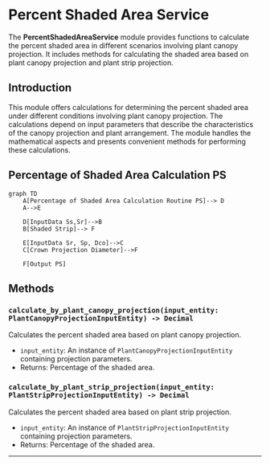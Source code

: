 # Percent Shaded Area Service

The **PercentShadedAreaService** module provides functions to calculate the percent shaded area in different scenarios involving plant canopy projection. It includes methods for calculating the shaded area based on plant canopy projection and plant strip projection.

## Introduction

This module offers calculations for determining the percent shaded area under different conditions involving plant canopy projection. The calculations depend on input parameters that describe the characteristics of the canopy projection and plant arrangement. The module handles the mathematical aspects and presents convenient methods for performing these calculations.

## Percentage of Shaded Area Calculation PS

```mermaid
graph TD
    A[Percentage of Shaded Area Calculation Routine PS]--> D
    A-->E

    D[InputData Ss,Sr]-->B
    B[Shaded Strip]--> F

    E[InputData Sr, Sp, Dco]-->C
    C[Crown Projection Diameter]-->F

    F[Output PS]
```

## Methods

### `calculate_by_plant_canopy_projection(input_entity: PlantCanopyProjectionInputEntity) -> Decimal`

Calculates the percent shaded area based on plant canopy projection.

- `input_entity`: An instance of `PlantCanopyProjectionInputEntity` containing projection parameters.
- Returns: Percentage of the shaded area.

### `calculate_by_plant_strip_projection(input_entity: PlantStripProjectionInputEntity) -> Decimal`

Calculates the percent shaded area based on plant strip projection.

- `input_entity`: An instance of `PlantStripProjectionInputEntity` containing projection parameters.
- Returns: Percentage of the shaded area.

---

```

```
